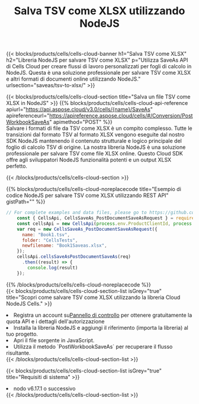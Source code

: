 ﻿---
title:  Salva TSV come XLSX utilizzando NodeJS
description:  Utilizzando Aspose.Cells Cloud SDK per NodeJS per salvare il file in formato TSV come file in formato XLSX.
kwords: Excel, Save TSV as XLSX, REST, NodeJS
howto: How to save TSV as XLSX using Aspose.Cells Cloud NodeJS library.
---
{{< blocks/products/cells/cells-cloud-banner h1="Salva TSV come XLSX" h2="Libreria NodeJS per salvare TSV come XLSX" p="Utilizza SaveAs API di Cells Cloud per creare flussi di lavoro personalizzati per fogli di calcolo in NodeJS. Questa è una soluzione professionale per salvare TSV come XLSX e altri formati di documenti online utilizzando NodeJS." urlsection="saveas/tsv-to-xlsx/" >}}

{{< blocks/products/cells/cells-cloud-section title="Salva un file TSV come XLSX in NodeJS" >}}
{{% blocks/products/cells/cells-cloud-api-reference apiurl="https://api.aspose.cloud/v3.0/cells/{name}/SaveAs" apireferenceurl="https://apireference.aspose.cloud/cells/#/Conversion/PostWorkbookSaveAs" apimethod="POST" %}}
<br/>
Salvare i formati di file da TSV come XLSX è un compito complesso. Tutte le transizioni dal formato TSV al formato XLSX vengono eseguite dal nostro SDK NodeJS mantenendo il contenuto strutturale e logico principale del foglio di calcolo TSV di origine. La nostra libreria NodeJS è una soluzione professionale per salvare TSV come file XLSX online. Questo Cloud SDK offre agli sviluppatori NodeJS funzionalità potenti e un output XLSX perfetto.

{{< /blocks/products/cells/cells-cloud-section >}}

{{% blocks/products/cells/cells-cloud-noreplacecode title="Esempio di codice NodeJS per salvare TSV come XLSX utilizzando REST API" gistPath="" %}}
  
```js
// For complete examples and data files, please go to https://github.com/aspose-cells-cloud/aspose-cells-cloud-node/
    const { CellsApi, CellsSaveAs_PostDocumentSaveAsRequest } = require("asposecellscloud");
    const cellsApi = new CellsApi(process.env.ProductClientId, process.env.ProductClientSecret);
    var req = new CellsSaveAs_PostDocumentSaveAsRequest({
      name: "Book1.tsv",
      folder: "CellsTests",
      newfilename: "Book1Saveas.xlsx",
    });
    cellsApi.cellsSaveAsPostDocumentSaveAs(req)
      .then((result) => {
        console.log(result)
    });
```
  
{{% /blocks/products/cells/cells-cloud-noreplacecode %}}
<br/>
{{< blocks/products/cells/cells-cloud-section-list isGrey="true" title="Scopri come salvare TSV come XLSX utilizzando la libreria Cloud NodeJS Cells." >}}
<li> Registra un account su<a href="https://dashboard.aspose.cloud/">Pannello di controllo</a> per ottenere gratuitamente la quota API e i dettagli dell'autorizzazione</li>
<li>Installa la libreria NodeJS e aggiungi il riferimento (importa la libreria) al tuo progetto.</li>
<li>Apri il file sorgente in JavaScript.</li>
<li>Utilizza il metodo `PostWorkbookSaveAs` per recuperare il flusso risultante.</li>
{{< /blocks/products/cells/cells-cloud-section-list >}}

{{< blocks/products/cells/cells-cloud-section-list isGrey="true" title="Requisiti di sistema" >}}
<li>nodo v6.17.1 o successivo</li>
{{< /blocks/products/cells/cells-cloud-section-list >}}
